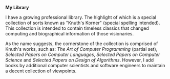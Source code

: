 <b>My Library</b>
<br>
<p>I have a growing professional library. The highlight of which is a special collection of sorts known as "Knuth's Korner" (special spelling intended). 
This collection is intended to contain timeless classics that changed computing and biographical information of those visionaries.</p>
<p>As the name suggests, the cornerstone of the collection is comprised of Knuth's works, such as: 
<i>The Art of Computer Programming</i> (partial set), <i>Selected Papers on Computer Languages</i>, <i>Selected Papers on Computer Science</i> 
and <i>Selected Papers on Design of Algorithms</i>. 
However, I add books by additional computer scientists and software engineers to maintain a decent collection of viewpoints.</p>
